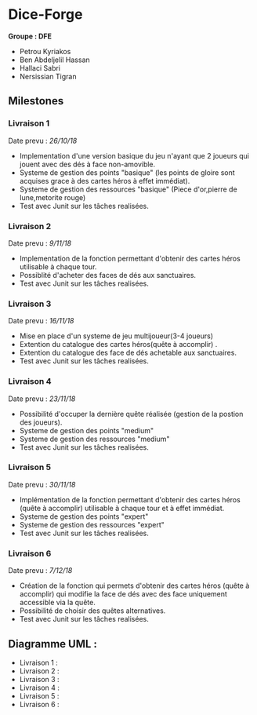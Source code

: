 # Dice-Forge

**Groupe : DFE**

* Petrou Kyriakos
* Ben Abdeljelil Hassan
* Hallaci Sabri
* Nersissian Tigran

##  **Milestones**

### Livraison 1  
Date prevu : *26/10/18*

*  Implementation d'une version basique du jeu n'ayant que 2 joueurs qui jouent avec des dés à face non-amovible.
*  Systeme de gestion des points "basique" (les points de gloire sont acquises grace à des cartes héros à effet immédiat).
*  Systeme de gestion des ressources "basique" (Piece d'or,pierre de lune,metorite rouge)
*  Test avec Junit sur les tâches realisées.

### Livraison 2
Date prevu : *9/11/18*

* Implementation de la fonction permettant d'obtenir des cartes héros utilisable à chaque tour.
* Possiblité d'acheter des faces de dés aux sanctuaires.
* Test avec Junit sur les tâches realisées.


### Livraison 3

Date prevu : *16/11/18*

* Mise en place d'un systeme de jeu multijoueur(3-4 joueurs)
* Extention du catalogue des cartes héros(quête à accomplir) .
* Extention du catalogue des face de dés achetable aux sanctuaires.
* Test avec Junit sur les tâches realisées.

### Livraison 4

Date prevu : *23/11/18*

* Possibilité d'occuper la dernière quête réalisée (gestion de la postion des joueurs).
* Systeme de gestion des points "medium"
* Systeme de gestion des ressources "medium"
* Test avec Junit sur les tâches realisées.

### Livraison 5

Date prevu : *30/11/18*

*  Implémentation de la fonction permettant d'obtenir des cartes héros (quête à accomplir) utilisable à chaque tour et à effet immédiat.
*  Systeme de gestion des points "expert"
*  Systeme de gestion des ressources "expert"
*  Test avec Junit sur les tâches realisées.

### Livraison 6

Date prevu : *7/12/18*

* Création de la fonction qui permets d'obtenir des cartes héros (quête à accomplir) qui modifie la face de dés avec des face uniquement accessible via la quête.
* Possibilité de choisir des quêtes alternatives.
*  Test avec Junit sur les tâches realisées.


## Diagramme UML :

* Livraison 1 :
* Livraison 2 :
* Livraison 3 :
* Livraison 4 :
* Livraison 5 :
* Livraison 6 :
